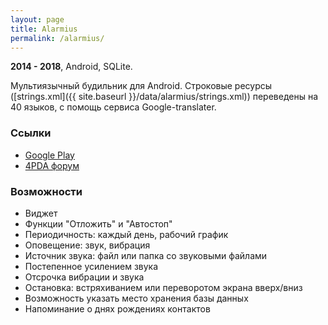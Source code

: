 ```yaml
---
layout: page
title: Alarmius
permalink: /alarmius/
---
```


<b>2014 - 2018</b>, Android, SQLite.

Мультиязычный будильник для Android. Строковые ресурсы ([strings.xml]({{ site.baseurl }}/data/alarmius/strings.xml)) переведены на 40 языков, с помощь сервиса Google-translater.

### Ссылки
* <a href="https://play.google.com/store/apps/details?id=com.gmail.sikambr.alarmius">Google Play</a>
* <a href="http://4pda.ru/forum/index.php?showtopic=610308">4PDA форум</a>

### Возможности
* Виджет
* Функции "Отложить" и "Автостоп"
* Периодичность: каждый день, рабочий график
* Оповещение: звук, вибрация
* Источник звука: файл или папка со звуковыми файлами
* Постепенное усилением звука
* Отсрочка вибрации и звука
* Остановка: встряхиванием или переворотом экрана вверх/вниз
* Возможность указать место хранения базы данных
* Напоминание о днях рождениях контактов
